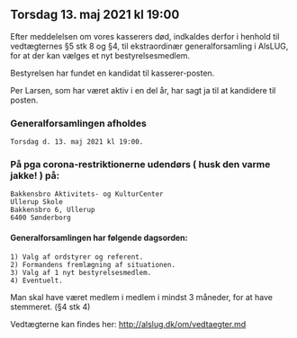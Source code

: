 <!-- popup -->

## Torsdag 13. maj 2021 kl 19:00

Efter meddelelsen om vores kasserers død, indkaldes derfor i henhold til vedtægternes §5 stk 8 og §4, til ekstraordinær generalforsamling i AlsLUG, for at der kan vælges et nyt bestyrelsesmedlem.

Bestyrelsen har fundet en kandidat til kasserer-posten.

Per Larsen, som har været aktiv i en del år, har sagt ja til at kandidere til posten.


### Generalforsamlingen afholdes
    Torsdag d. 13. maj 2021 kl 19:00.


### På pga corona-restriktionerne udendørs ( husk den varme jakke! ) på:
    Bakkensbro Aktivitets- og KulturCenter
    Ullerup Skole
    Bakkensbro 6, Ullerup
    6400 Sønderborg

#### Generalforsamlingen har følgende dagsorden:

    1) Valg af ordstyrer og referent.
    2) Formandens fremlægning af situationen.
    3) Valg af 1 nyt bestyrelsesmedlem.
    4) Eventuelt.

Man skal have været medlem i medlem i mindst 3 måneder, for at have stemmeret. (§4 stk 4)

Vedtægterne kan findes her: http://alslug.dk/om/vedtaegter.md
